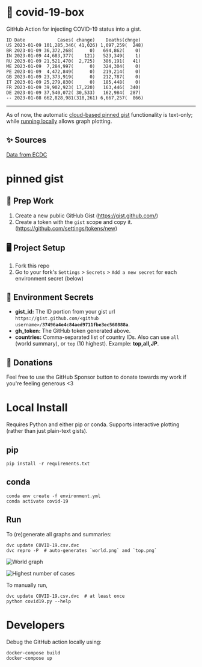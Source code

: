 # 🏥 covid-19-box

GitHub Action for injecting COVID-19 status into a gist.

```
ID Date            Cases( change)    Deaths(chnge)
US 2023-01-09 101,285,346( 41,026) 1,097,259(  248)
BR 2023-01-09 36,372,268(      0)   694,862(    0)
IN 2023-01-09 44,683,377(    121)   523,349(    1)
RU 2023-01-09 21,521,470(  2,725)   386,191(   41)
ME 2023-01-09  7,284,997(      0)   324,304(    0)
PE 2023-01-09  4,472,849(      0)   219,214(    0)
GB 2023-01-09 23,373,919(      0)   212,787(    0)
IT 2023-01-09 25,279,830(      0)   185,448(    0)
FR 2023-01-09 39,902,923( 17,220)   163,446(  340)
DE 2023-01-09 37,540,072( 30,533)   162,984(  287)
-- 2023-01-08 662,828,981(318,261) 6,667,257(  866)
```

---

As of now, the automatic [cloud-based pinned gist](#pinned-gist) functionality is text-only;
while [running locally](#local-install) allows graph plotting.

## ✨ Sources

[Data from ECDC](https://www.ecdc.europa.eu/en/publications-data/download-todays-data-geographic-distribution-covid-19-cases-worldwide)

# pinned gist

## 🎒 Prep Work
1. Create a new public GitHub Gist (https://gist.github.com/)
1. Create a token with the `gist` scope and copy it. (https://github.com/settings/tokens/new)

## 🖥 Project Setup
1. Fork this repo
1. Go to your fork's `Settings` > `Secrets` > `Add a new secret` for each environment secret (below)

## 🤫 Environment Secrets
- **gist_id:** The ID portion from your gist url `https://gist.github.com/<github username>/`**`37496a4e4c84aed9711fbe3ec560888a`**.
- **gh_token:** The GitHub token generated above.
- **countries:** Comma-separated list of country IDs. Also can use `all` (world summary), or `top` (10 highest). Example: **top,all,JP**.

## 💸 Donations

Feel free to use the GitHub Sponsor button to donate towards my work if you're feeling generous <3

# Local Install

Requires Python and either pip or conda. Supports interactive plotting (rather than just plain-text gists).

## pip

```
pip install -r requirements.txt
```

## conda

```
conda env create -f environment.yml
conda activate covid-19
```

## Run

To (re)generate all graphs and summaries:

```
dvc update COVID-19.csv.dvc
dvc repro -P  # auto-generates `world.png` and `top.png`
```

![World graph](world.png)

![Highest number of cases](top.png)

To manually run,

```
dvc update COVID-19.csv.dvc  # at least once
python covid19.py --help
```

# Developers

Debug the GitHub action locally using:

```
docker-compose build
docker-compose up
```
